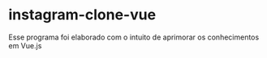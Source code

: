 # instagram-clone-vue
Esse programa foi elaborado com o intuito de aprimorar os conhecimentos em Vue.js
